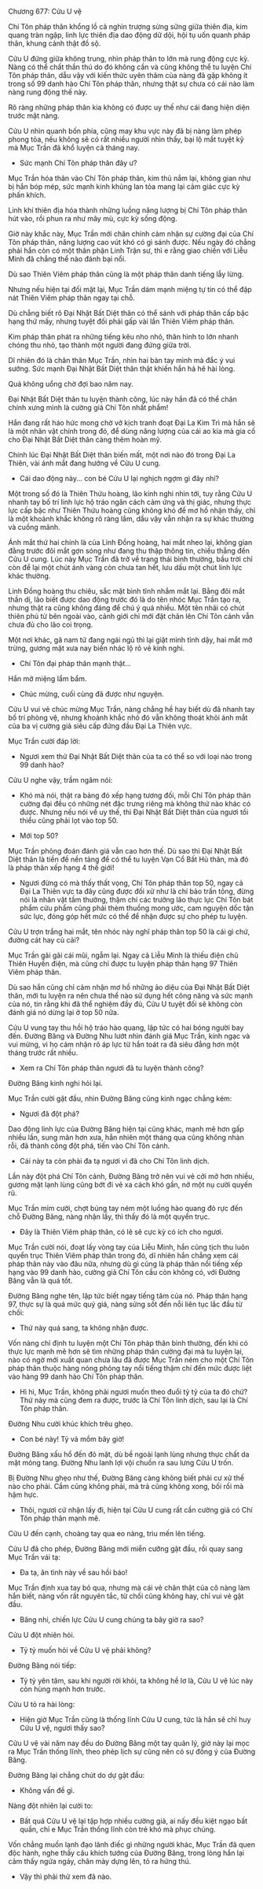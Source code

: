 




Chương 677: Cửu U vệ


Chí Tôn pháp thân khổng lồ cả nghìn trượng sừng sững giữa thiên địa, kim quang tràn ngập, linh lực thiên địa dao động dữ dội, hội tụ uốn quanh pháp thân, khung cảnh thật đồ sộ.

Cửu U đứng giữa không trung, nhìn pháp thân to lớn mà rung động cực kỳ. Nàng có thể chất thần thú do đó không cần và cũng không thể tu luyện Chí Tôn pháp thân, dẫu vậy với kiến thức uyên thâm của nàng đã gặp không ít trong số 99 danh hào Chí Tôn pháp thân, nhưng thật sự chưa có cái nào làm nàng rung động thế này.

Rõ ràng những pháp thân kia không có được uy thế như cái đang hiện diện trước mặt nàng.

Cửu U nhìn quanh bốn phía, cũng may khu vực này đã bị nàng làm phép phong tỏa, nếu không sẽ có rất nhiều người nhìn thấy, bại lộ mất tuyệt kỹ mà Mục Trần đã khổ luyện cả tháng nay.

- Sức mạnh Chí Tôn pháp thân đây ư?

Mục Trần hóa thân vào Chí Tôn pháp thân, kim thủ nắm lại, không gian như bị hắn bóp mép, sức mạnh kinh khủng lan tỏa mang lại cảm giác cực kỳ phấn khích.

Linh khí thiên địa hóa thành những luồng năng lượng bị Chí Tôn pháp thân hút vào, rồi phun ra như mây mù, cực kỳ sống động.

Giờ này khắc này, Mục Trần mới chân chính cảm nhận sự cường đại của Chí Tôn pháp thân, năng lượng cao vút khó có gì sánh được. Nếu ngày đó chẳng phải hắn còn có một thân phận Linh Trận sư, thì e rằng giao chiến với Liễu Minh đã chẳng thể nào đánh bại nổi.

Dù sao Thiên Viêm pháp thân cũng là một pháp thân danh tiếng lẫy lừng.

Nhưng nếu hiện tại đối mặt lại, Mục Trần dám mạnh miệng tự tin có thể đập nát Thiên Viêm pháp thân ngay tại chỗ.

Dù chẳng biết rõ Đại Nhật Bất Diệt thân có thể sánh với pháp thân cấp bậc hạng thứ mấy, nhưng tuyệt đối phải gấp vài lần Thiên Viêm pháp thân.

Kim pháp thân phát ra những tiếng kêu nho nhỏ, thân hình to lớn nhanh chóng thu nhỏ, tạo thành một người đang đứng giữa trời.

Dĩ nhiên đó là chân thân Mục Trần, nhìn hai bàn tay mình mà đắc ý vui sướng. Sức mạnh Đại Nhật Bất Diệt thân thật khiến hắn hả hê hài lòng.

Quả không uổng chờ đợi bao năm nay.

Đại Nhật Bất Diệt thân tu luyện thành công, lúc này hắn đã có thể chân chính xưng mình là cường giả Chí Tôn nhất phẩm!

Hắn đang rất háo hức mong chờ vở kịch tranh đoạt Đại La Kim Trì mà hắn sẽ là một nhân vật chính trong đó, để dùng năng lượng của cái ao kia mà gia cố cho Đại Nhật Bất Diệt thân càng thêm hoàn mỹ.

Chính lúc Đại Nhật Bất Diệt thân biến mất, một nơi nào đó trong Đại La Thiên, vài ánh mắt đang hướng về Cửu U cung.

- Cái dao động này... con bé Cửu U lại nghịch ngợm gì đây nhỉ?

Một trong số đó là Thiên Thứu hoàng, lão kinh nghi nhìn tới, tuy rằng Cửu U nhanh tay bố trí linh lực hộ tráo ngăn cách cảm ứng và thị giác, nhưng thực lực cấp bậc như Thiên Thứu hoàng cũng không khó để mơ hồ nhận thấy, chỉ là một khoảnh khắc không rõ ràng lắm, dầu vậy vẫn nhận ra sự khác thường và cuồng mãnh.

Ánh mắt thứ hai chính là của Linh Đồng hoàng, hai mắt nheo lại, không gian đằng trước đôi mắt gợn sóng như đang thu thập thông tin, chiếu thẳng đến Cửu U cung. Lúc này Mục Trần đã trở về trạng thái bình thường, bầu trời chỉ còn để lại một chút ánh vàng còn chưa tan hết, lưu dấu một chút linh lực khác thường.

Linh Đồng hoàng thu chiêu, sắc mặt bình tĩnh nhắm mắt lại. Bằng đôi mắt thần dị, lão biết được dao động trước đó là do tên nhóc Mục Trần tạo ra, nhưng thật ra cũng không đáng để chú ý quá nhiều. Một tên nhãi có chút thiên phú từ bên ngoài vào, cảnh giới chỉ mới đặt chân lên Chí Tôn cảnh vẫn chưa đủ cho lão coi trọng.

Một nơi khác, gã nam tử đang ngái ngủ thì lại giật mình tỉnh dậy, hai mắt mở trừng, gương mặt xưa nay biến nhác lộ rõ vẻ kinh nghi.

- Chí Tôn đại pháp thân mạnh thật...

Hắn mở miệng lẩm bẩm.

- Chúc mừng, cuối cùng đã được như nguyện.

Cửu U vui vẻ chúc mừng Mục Trần, nàng chẳng hề hay biết dù đã nhanh tay bố trí phòng vệ, nhưng khoảnh khắc nhỏ đó vẫn không thoát khỏi ánh mắt của ba vị cường giả siêu cấp đứng đầu Đại La Thiên vực.

Mục Trần cười đáp lời:

- Ngươi xem thử Đại Nhật Bất Diệt thân của ta có thể so với loại nào trong 99 danh hào?

Cửu U nghe vậy, trầm ngâm nói:

- Khó mà nói, thật ra bảng đó xếp hạng tương đối, mỗi Chí Tôn pháp thân cường đại đều có những nét đặc trưng riêng mà không thứ nào khác có được. Nhưng nếu nói về uy thế, thì Đại Nhật Bất Diệt thân của ngươi tối thiểu cũng phải lọt vào top 50.

- Mới top 50?

Mục Trần phỏng đoán đánh giá vẫn cao hơn thế. Dù sao thì Đại Nhật Bất Diệt thân là tiền đề nền tảng để có thể tu luyện Vạn Cổ Bất Hủ thân, mà đó là pháp thân xếp hạng 4 thế giới!

- Ngươi đừng có mà thấy thất vọng, Chí Tôn pháp thân top 50, ngay cả Đại La Thiên vực ta đây cũng được đối xử như là chí bảo trấn tông, đừng nói là nhân vật tầm thường, thậm chí các trưởng lão thực lực Chí Tôn bát phẩm cửu phẩm cũng phải thèm thuồng mong ước, cam nguyện dốc tận sức lực, đóng góp hết mức có thể để nhận được sự cho phép tu luyện.

Cửu U trợn trắng hai mắt, tên nhóc này nghĩ pháp thân top 50 là cái gì chứ, đường cát hay củ cải?

Mục Trần gãi gãi cái mũi, ngẫm lại. Ngay cả Liễu Minh là thiếu điện chủ Thiên Huyền điện, mà cũng chỉ được tu luyện pháp thân hạng 97 Thiên Viêm pháp thân.

Dù sao hắn cũng chỉ cảm nhận mơ hồ những ảo diệu của Đại Nhật Bất Diệt thân, mới tu luyện ra nên chưa thể nào sử dụng hết công năng và sức mạnh của nó, tin rằng khi đã thể nghiệm đầy đủ, Cửu U tuyệt đối sẽ không còn đánh giá nó dừng lại ở top 50 nữa.

Cửu U vung tay thu hồi hộ tráo hào quang, lập tức có hai bóng người bay đến. Đường Băng và Đường Nhu lướt nhìn đánh giá Mục Trần, kinh ngạc và vui mừng, vì họ cảm nhận rõ áp lực từ hắn toát ra đã siêu đẳng hơn một tháng trước rất nhiều.

- Xem ra Chí Tôn pháp thân ngươi đã tu luyện thành công?

Đường Băng kinh nghi hỏi lại.

Mục Trần cười gật đầu, nhìn Đường Băng cũng kinh ngạc chẳng kém:

- Ngươi đã đột phá?

Dao động linh lực của Đường Băng hiện tại cũng khác, mạnh mẽ hơn gấp nhiều lần, sung mãn hơn xưa, hẳn nhiên một tháng qua cũng không nhàn rỗi, đã thành công đột phá, tiến vào Chí Tôn cảnh.

- Cái này ta còn phải đa tạ ngươi vì đã cho Chí Tôn linh dịch.

Lần này đột phá Chí Tôn cảnh, Đường Băng trở nên vui vẻ cởi mở hơn nhiều, gương mặt lạnh lùng cũng bớt đi vẻ xa cách khó gần, nở một nụ cười quyến rũ.

Mục Trần mỉm cười, chợt búng tay ném một luồng hào quang đỏ rực đến chỗ Đường Băng, nàng nhận lấy, thì thấy đó là một quyển trục.

- Đây là Thiên Viêm pháp thân, có lẽ sẽ cực kỳ có ích cho ngươi.

Mục Trần cười nói, đoạt lấy vòng tay của Liễu Minh, hắn cũng tịch thu luôn quyển trục Thiên Viêm pháp thân trong đó, dĩ nhiên hắn chẳng xem cái pháp thân này vào đâu nữa, nhưng dù gì cũng là pháp thân nổi tiếng xếp hạng vào 99 danh hào, cường giả Chí Tôn cầu còn không có, với Đường Băng vẫn là quá tốt.

Đường Băng nghe tên, lập tức biết ngay tiếng tăm của nó. Pháp thân hạng 97, thực sự là quá mức quý giá, nàng sửng sốt đến nỗi liên tục lắc đầu từ chối:

- Thứ này quá sang, ta không nhận được.

Vốn nàng chỉ định tu luyện một Chí Tôn pháp thân bình thường, đến khi có thực lực mạnh mẽ hơn sẽ tìm những pháp thân cường đại mà tu luyện lại, nào có ngờ mới xuất quan chưa lâu đã được Mục Trần ném cho một Chí Tôn pháp thân thuộc hàng nóng phỏng tay nổi tiếng thậm chí đến mức được liệt vào hàng 99 danh hào Chí Tôn pháp thân.

- Hì hì, Mục Trần, không phải ngươi muốn theo đuổi tỷ tỷ của ta đó chứ? Thứ này mà cũng đem ra được, trước là Chí Tôn linh dịch, sau lại là Chí Tôn pháp thân.

Đường Nhu cười khúc khích trêu ghẹo.

- Con bé này! Tỷ vả mồm bây giờ!

Đường Băng xấu hổ đến đỏ mặt, dù bề ngoài lạnh lùng nhưng thực chất da mặt mỏng tang. Đường Nhu lanh lợi vội chuồn ra sau lưng Cửu U trốn.

Bị Đường Nhu ghẹo như thế, Đường Băng càng không biết phải cư xử thế nào cho phải. Cầm cũng không phải, mà trả cũng không xong, bối rối mà hậm hực.

- Thôi, ngươi cứ nhận lấy đi, hiện tại Cửu U cung rất cần cường giả có Chí Tôn pháp thân mạnh mẽ.

Cửu U đến cạnh, choàng tay qua eo nàng, trìu mến lên tiếng.

Cửu U đã cho phép, Đường Băng mới miễn cưỡng gật đầu, rồi quay sang Mục Trần vái tạ:

- Đa tạ, ân tình này về sau hồi báo!

Mục Trần định xua tay bỏ qua, nhưng mà cái vẻ chân thật của cô nàng làm hắn biết, nàng vốn rất nguyên tắc, từ chối cũng không hay, chỉ vui vẻ gật đầu.

- Băng nhi, chiến lực Cửu U cung chúng ta bây giờ ra sao?

Cửu U đột nhiên hỏi.

- Tỷ tỷ muốn hỏi về Cửu U vệ phải không?

Đường Băng nói tiếp:

- Tỷ tỷ yên tâm, sau khi người rời khỏi, ta không hề lơ là, Cửu U vệ lúc này còn hùng mạnh hơn trước.

Cửu U tỏ ra hài lòng:

- Hiện giờ Mục Trần cũng là thống lĩnh Cửu U cung, tức là hắn sẽ chỉ huy Cửu U vệ, ngươi thấy sao?

Cửu U vệ vài năm nay đều do Đường Băng một tay quản lý, giờ này lại mọc ra Mục Trần thống lĩnh, theo phép lịch sự cũng nên có sự đồng ý của Đường Băng.

Đường Băng lại chẳng chút do dự gật đầu:

- Không vấn đề gì.

Nàng đột nhiên lại cười to:

- Bất quá Cửu U vệ lại tập hợp nhiều cường giả, ai nấy đều kiệt ngạo bất quần, chỉ e Mục Trần thống lĩnh còn trẻ khó mà phục chúng.

Vốn chẳng muốn lạnh đạo lãnh điếc gì những người khác, Mục Trần đã quen độc hành, nghe thấy câu khích tướng của Đường Băng, trong lòng hắn lại cảm thấy ngứa ngáy, chân mày dựng lên, tỏ ra hứng thú.

- Vậy thì phải thử xem đã nào.




